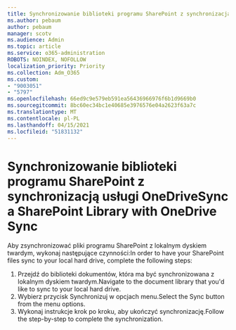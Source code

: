 ```yaml
---
title: Synchronizowanie biblioteki programu SharePoint z synchronizacją usługi OneDrive
ms.author: pebaum
author: pebaum
manager: scotv
ms.audience: Admin
ms.topic: article
ms.service: o365-administration
ROBOTS: NOINDEX, NOFOLLOW
localization_priority: Priority
ms.collection: Adm_O365
ms.custom:
- "9003051"
- "5797"
ms.openlocfilehash: 66ed9c9e579eb591ea56436966976f6b1d9669b0
ms.sourcegitcommit: 8bc60ec34bc1e40685e3976576e04a2623f63a7c
ms.translationtype: MT
ms.contentlocale: pl-PL
ms.lasthandoff: 04/15/2021
ms.locfileid: "51831132"
---
```

# <a name="sync-a-sharepoint-library-with-onedrive-sync"></a><span data-ttu-id="3f51c-102">Synchronizowanie biblioteki programu SharePoint z synchronizacją usługi OneDrive</span><span class="sxs-lookup"><span data-stu-id="3f51c-102">Sync a SharePoint Library with OneDrive Sync</span></span>

<span data-ttu-id="3f51c-103">Aby zsynchronizować pliki programu SharePoint z lokalnym dyskiem twardym, wykonaj następujące czynności:</span><span class="sxs-lookup"><span data-stu-id="3f51c-103">In order to have your SharePoint files sync to your local hard drive, complete the following steps:</span></span>

1. <span data-ttu-id="3f51c-104">Przejdź do biblioteki dokumentów, która ma być synchronizowana z lokalnym dyskiem twardym.</span><span class="sxs-lookup"><span data-stu-id="3f51c-104">Navigate to the document library that you'd like to sync to your local hard drive.</span></span>
2. <span data-ttu-id="3f51c-105">Wybierz przycisk Synchronizuj w opcjach menu.</span><span class="sxs-lookup"><span data-stu-id="3f51c-105">Select the Sync button from the menu options.</span></span>
3. <span data-ttu-id="3f51c-106">Wykonaj instrukcje krok po kroku, aby ukończyć synchronizację.</span><span class="sxs-lookup"><span data-stu-id="3f51c-106">Follow the step-by-step to complete the synchronization.</span></span>